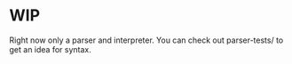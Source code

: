 # WIP

Right now only a parser and interpreter. You can check out parser-tests/ to get an idea for syntax.
